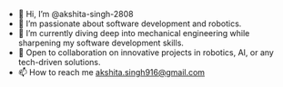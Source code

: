 - 👋 Hi, I’m @akshita-singh-2808
- 👀 I’m passionate about software development and robotics.
- 🌱 I’m currently diving deep into mechanical engineering while sharpening my software development skills.
- 💞️ Open to collaboration on innovative projects in robotics, AI, or any tech-driven solutions.
- 📫 How to reach me akshita.singh916@gmail.com

<!---
akshita-singh-2808/akshita-singh-2808 is a ✨ special ✨ repository because its `README.md` (this file) appears on your GitHub profile.
You can click the Preview link to take a look at your changes.
--->
